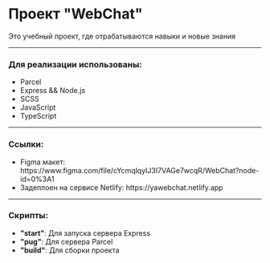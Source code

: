 <h1>Проект "WebChat"</h1>
<p>Это учебный проект, где отрабатываются навыки и новые знания</p>
<hr/>
<h3>Для реализации использованы:</h3>
<ul>
    <li>Parcel</li>
    <li>Express && Node.js</li>
    <li>SCSS</li>
    <li>JavaScript</li>
    <li>TypeScript</li>

</ul>
<hr/>
<h3>Ссылки:</h3>
<ul>
    <li>Figma макет: <a>https://www.figma.com/file/cYcmqlqyIJ3I7VAGe7wcqR/WebChat?node-id=0%3A1</a></li>
    <li>Задеплоен на сервисе Netlify: <a>https://yawebchat.netlify.app</a></li>
</ul>

<hr/>
<h3>Скрипты:</h3>

<ul>
    <li><b>"start"</b>: Для запуска сервера Express</li>
    <li><b>"pug"</b>: Для сервера Parcel</li>
    <li><b>"build"</b>: Для сборки проекта</li>
</ul>
